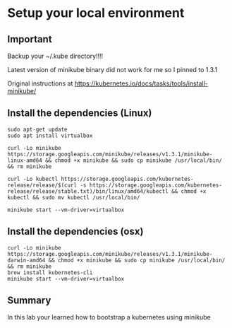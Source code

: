 # Setup your local environment

## Important
Backup your ~/.kube directory!!!!

Latest version of minikube binary did not work for me so I pinned to 1.3.1

Original instructions at https://kubernetes.io/docs/tasks/tools/install-minikube/


## Install the dependencies (Linux)

```
sudo apt-get update
sudo apt install virtualbox

curl -Lo minikube https://storage.googleapis.com/minikube/releases/v1.3.1/minikube-linux-amd64 && chmod +x minikube && sudo cp minikube /usr/local/bin/ && rm minikube

curl -Lo kubectl https://storage.googleapis.com/kubernetes-release/release/$(curl -s https://storage.googleapis.com/kubernetes-release/release/stable.txt)/bin/linux/amd64/kubectl && chmod +x kubectl && sudo mv kubectl /usr/local/bin/

minikube start --vm-driver=virtualbox
```

## Install the dependencies (osx)

```
curl -Lo minikube https://storage.googleapis.com/minikube/releases/v1.3.1/minikube-darwin-amd64 && chmod +x minikube && sudo cp minikube /usr/local/bin/ && rm minikube
brew install kubernetes-cli
minikube start --vm-driver=virtualbox
```

## Summary

In this lab your learned how to bootstrap a kubernetes using minikube
